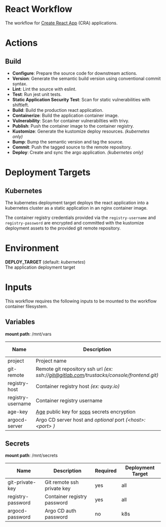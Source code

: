 # React Workflow

The workflow for [Create React App](https://create-react-app.dev/) (CRA) applications.

# Actions

## Build

- **Configure**: Prepare the source code for downstream actions. 
- **Version**: Generate the semantic build version using conventional commit syntax.
- **Lint**: Lint the source with eslint.
- **Test**: Run jest unit tests.
- **Static Application Security Test**: Scan for static vulnerabilities with shiftleft.
- **Build**: Build the production react application.
- **Containerize**: Build the application container image.
- **Vulnerability**: Scan for container vulnerabilties with trivy.
- **Publish**: Push the container image to the container registry.
- **Kustomize**: Generate the kustomize deploy resources. *(kubernetes only)*
- **Bump**: Bump the semantic version and tag the source.
- **Commit**: Push the tagged source to the remote repository.
- **Deploy**: Create and sync the argo application. *(kubernetes only)*

# Deployment Targets

## Kubernetes

The kubernetes deployment target deploys the react application into a kubernetes cluster as a static application in an nginx container image.

The container registry credentials provided via the `registry-username` and `registry-password` are encrypted and committed with the kustomize deployment assets to the provided git remote repository.

# Environment

**DEPLOY_TARGET** (default: *kubernetes*)  
The application deployment target

# Inputs

This workflow requires the following inputs to be mounted to the workflow container filesystem.

## Variables 
**mount path**: /mnt/vars

| Name | Description | Required | Deployment Target | Provider |
| - | - | - | - | - |
| project | Project name | yes | all | user |
| git-remote | Remote git repository ssh url *(ex: ssh://git@gitlab.com/trustacks/console/frontend.git)* | yes | all | user |
| registry-host | Container registry host *(ex: quay.io)* | yes | all | user |
| registry-username | Container registry username | yes | all | user |
| age-key | [Age](https://github.com/FiloSottile/age) public key for [sops](https://github.com/mozilla/sops) secrets encryption | no | k8s | system |
| argocd-server | Argo CD server host and *optional* port *(\<host\>:\<port> \)* | no | k8s | user

## Secrets 
**mount path**: /mnt/secrets

| Name | Description | Required | Deployment Target |
| - | - | - | - |
| git-private-key | Git remote ssh private key | yes | all |
| registry-password | Container registry password | yes | all |
| argocd-password | Argo CD auth password | no | k8s |